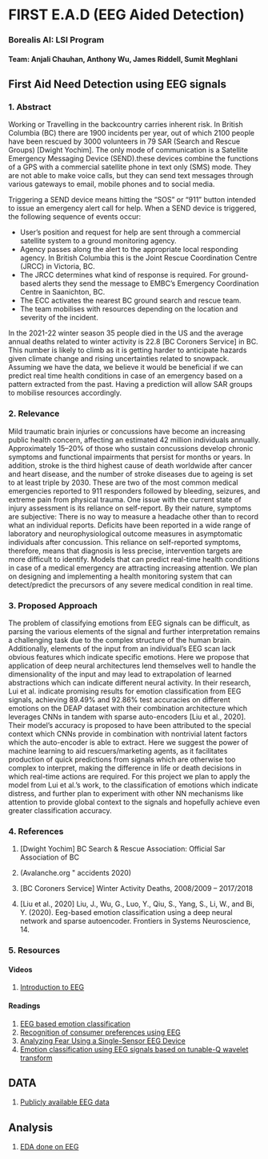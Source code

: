 # FIRST E.A.D (EEG Aided Detection)

### Borealis AI: LSI Program

#### Team: Anjali Chauhan, Anthony Wu, James Riddell, Sumit Meghlani

## First Aid Need Detection using EEG signals

### 1. Abstract

Working or Travelling in the backcountry carries inherent risk. In British Columbia (BC) there are 1900 incidents per year, out of which 2100 people have been rescued by 3000 volunteers in 79 SAR (Search and Rescue Groups) [Dwight Yochim]. The only mode of communication is a Satellite Emergency Messaging Device (SEND).these devices combine the functions of a GPS with a commercial satellite phone in text only (SMS) mode. They are not able to make voice calls, but they can send text messages through various gateways to email, mobile phones and to social media.
 
Triggering a SEND device means hitting the “SOS” or “911” button intended to issue an emergency alert call for help. When a SEND device is triggered, the following sequence of events occur:

- User’s position and request for help are sent through a commercial satellite system to a ground monitoring agency.
- Agency passes along the alert to the appropriate local responding agency. In British Columbia this is the Joint Rescue Coordination Centre (JRCC) in Victoria, BC.
- The JRCC determines what kind of response is required. For ground-based alerts they send the message to EMBC’s Emergency Coordination Centre in Saanichton, BC.
- The ECC activates the nearest BC ground search and rescue team.
- The team mobilises with resources depending on the location and severity of the incident.

In the 2021-22 winter season 35 people died in the US and the average annual deaths related to winter activity is 22.8 [BC Coroners Service] in BC. This number is likely to climb as it is getting harder to anticipate hazards given climate change and rising uncertainties related to snowpack. Assuming we have the data, we believe it would be beneficial if we can predict real time health conditions in case of an emergency based on a pattern extracted from the past. Having a prediction will allow SAR groups to mobilise resources accordingly.

### 2. Relevance

Mild traumatic brain injuries or concussions have become an increasing public health concern, affecting an estimated 42 million individuals annually. Approximately 15–20% of those who sustain concussions develop chronic symptoms and functional impairments that persist for months or years. 
In addition, stroke is the third highest cause of death worldwide after cancer and heart disease, and the number of stroke diseases due to ageing is set to at least triple by 2030. These are two of the most common medical emergencies reported to 911 responders followed by bleeding, seizures, and extreme pain from physical trauma. One issue with the current state of injury assessment is its reliance on self-report. By their nature, symptoms are subjective: There is no way to measure a headache other than to record what an individual reports. Deficits have been reported in a wide range of laboratory and neurophysiological outcome measures in asymptomatic individuals after concussion. This reliance on self-reported symptoms, therefore, means that diagnosis is less precise, intervention targets are more difficult to identify. Models that can predict real-time health conditions in case of a medical emergency are attracting increasing attention. We plan on designing and implementing a health monitoring system that can detect/predict the precursors of any severe medical condition in real time.

### 3. Proposed Approach

The problem of classifying emotions from EEG signals can be difficult, as parsing the various elements of the signal and further interpretation remains a challenging task due to the complex structure of the human brain. Additionally, elements of the input from an individual’s EEG scan lack obvious features which indicate specific emotions. Here we propose that application of deep neural architectures lend themselves well to handle the dimensionality of the input and may lead to extrapolation of learned abstractions which can indicate different neural activity. In their research, Lui et al. indicate promising results for emotion classification from EEG signals, achieving 89.49% and 92.86% test accuracies on different emotions on the DEAP dataset with their combination architecture which leverages CNNs in tandem with sparse auto-encoders [Liu et al., 2020]. Their model’s accuracy is proposed to have been attributed to the special context which CNNs provide in combination with nontrivial latent factors which the auto-encoder is able to extract. Here we suggest the power of machine learning to aid rescuers/marketing agents, as it facilitates production of quick predictions from signals which are otherwise too complex to interpret, making the difference in life or death decisions in which real-time actions are required. For this project we plan to apply the model from Lui et al.’s work, to the classification of emotions which indicate distress, and further plan to experiment with other NN mechanisms like attention to provide global context to the signals and hopefully achieve even greater classification accuracy.

### 4. References

1. [Dwight Yochim] BC Search & Rescue Association: Official Sar Association of BC

2. (Avalanche.org " accidents 2020)

3. [BC Coroners Service] Winter Activity Deaths, 2008/2009 – 2017/2018

4. [Liu et al., 2020] Liu, J., Wu, G., Luo, Y., Qiu, S., Yang, S., Li, W., and Bi, Y. (2020). Eeg-based emotion classification using a deep neural network and
sparse autoencoder. Frontiers in Systems Neuroscience, 14.


### 5. Resources

#### Videos
1. [Introduction to EEG](https://www.youtube.com/watch?fbclid=IwAR2JNrSRODGoz3uxln5Rlq5jai7g6lEXjYNqSpsdEryqPtOXjviWsBctqQ4&v=XMizSSOejg0&feature=youtu.be)

#### Readings
1. [EEG based emotion classification](https://www.frontiersin.org/articles/10.3389/fnsys.2020.00043/full)
2. [Recognition of consumer preferences using EEG](https://www.frontiersin.org/articles/10.3389/fnhum.2020.604639/full?fbclid=IwAR3EqkdBT7gsSLKSSrsvBzE71N8tpAFPLbu36EqSfDX_Nbr9nWq1YajRyuE)
3. [Analyzing Fear Using a Single-Sensor EEG Device](https://link.springer.com/chapter/10.1007/978-3-319-49616-0_8?fbclid=IwAR2bGLR9zEdBcK7PrsSA4ABnpkq5rZ80l9cE_nVnY1PRNQKuSVq_4lpwtjM)
4. [Emotion classification using EEG signals based on tunable-Q wavelet transform](https://www.researchgate.net/publication/329396567_Emotion_classification_using_EEG_signals_based_on_tunable-Q_wavelet_transform)

## DATA
1. [Publicly available EEG data](https://sccn.ucsd.edu/~arno/fam2data/publicly_available_EEG_data.html)

## Analysis
1. [EDA done on EEG](https://www.kaggle.com/code/ruslankl/eeg-data-analysis/notebook?fbclid=IwAR0grq6Wau_Pp5ZRiCMnyTgUoi2dh5V0sBOPC1ZQ9FYx6-vQ1Woi1bpLSRM)

